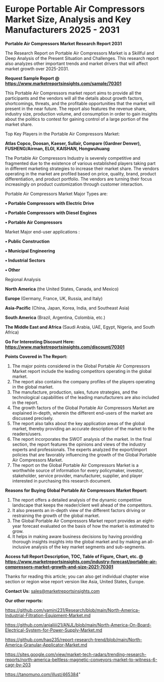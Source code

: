 # Europe Portable Air Compressors Market Size, Analysis and Key Manufacturers 2025 - 2031

<strong>Portable Air Compressors Market Research Report 2031</strong>

The Research Report on Portable Air Compressors Market is a Skillful and Deep Analysis of the Present Situation and Challenges. This research report also analyzes other important trends and market drivers that will affect market growth over 2025-2031.

<strong>Request Sample Report @ <a href=https://www.marketreportsinsights.com/sample/70301>https://www.marketreportsinsights.com/sample/70301</a></strong>

This Portable Air Compressors market report aims to provide all the participants and the vendors will all the details about growth factors, shortcomings, threats, and the profitable opportunities that the market will present in the near future. The report also features the revenue share, industry size, production volume, and consumption in order to gain insights about the politics to contest for gaining control of a large portion of the market share.

Top Key Players in the Portable Air Compressors Market:

<strong>Atlas Copco, Doosan, Kaeser, Sullair, Compare (Gardner Denver), FUSHENG/Airman, ELGI, KAISHAN, Hongwuhuang</strong>

The Portable Air Compressors Industry is severely competitive and fragmented due to the existence of various established players taking part in different marketing strategies to increase their market share. The vendors operating in the market are profiled based on price, quality, brand, product differentiation, and product portfolio. The vendors are turning their focus increasingly on product customization through customer interaction.

Portable Air Compressors Market Major Types are:

<strong>• Portable Compressors with Electric Drive

• Portable Compressors with Diesel Engines

• Portable Air Compressors</strong>

Market Major end-user applications :

<strong>• Public Construction

• Municipal Engineering

• Industrial Sectors

• Other</strong>

Regional Analysis

</u><strong><b>North America</b></strong> (the United States, Canada, and Mexico)

<strong><b>Europe </b></strong>(Germany, France, UK, Russia, and Italy)

<strong><b>Asia-Pacific</b></strong> (China, Japan, Korea, India, and Southeast Asia)

<strong><b>South America</b></strong> (Brazil, Argentina, Colombia, etc.)

<strong><b>The Middle East and Africa</b></strong> (Saudi Arabia, UAE, Egypt, Nigeria, and South Africa)

<strong>Go For Interesting Discount Here: <a href=https://www.marketreportsinsights.com/discount/70301>https://www.marketreportsinsights.com/discount/70301</a></strong>

<strong>Points Covered in The Report:</strong>
<ol>
  <li>The major points considered in the Global Portable Air Compressors Market report include the leading competitors operating in the global market.</li>
  <li>The report also contains the company profiles of the players operating in the global market.</li>
  <li>The manufacture, production, sales, future strategies, and the technological capabilities of the leading manufacturers are also included in the report.</li>
  <li>The growth factors of the Global Portable Air Compressors Market are explained in-depth, wherein the different end-users of the market are discussed precisely.</li>
  <li>The report also talks about the key application areas of the global market, thereby providing an accurate description of the market to the readers/users.</li>
  <li>The report incorporates the SWOT analysis of the market. In the final section, the report features the opinions and views of the industry experts and professionals. The experts analyzed the export/import policies that are favorably influencing the growth of the Global Portable Air Compressors Market.</li>
  <li>The report on the Global Portable Air Compressors Market is a worthwhile source of information for every policymaker, investor, stakeholder, service provider, manufacturer, supplier, and player interested in purchasing this research document.</li>
</ol>
<strong>Reasons for Buying Global Portable Air Compressors Market Report:</strong>

<ol>
  <li>The report offers a detailed analysis of the dynamic competitive landscape that keeps the reader/client well ahead of the competitors.</li>
  <li>It also presents an in-depth view of the different factors driving or restraining the growth of the global market.</li>
  <li>The Global Portable Air Compressors Market report provides an eight-year forecast evaluated on the basis of how the market is estimated to grow.</li>
  <li>It helps in making aware business decisions by having providing thorough insights insights into the global market and by making an all-inclusive analysis of the key market segments and sub-segments.</li>
</ol>
<strong>Access full Report Description, TOC, Table of Figure, Chart, etc. @ <a href=https://www.marketreportsinsights.com/industry-forecast/portable-air-compressors-market-growth-and-size-2021-70301>https://www.marketreportsinsights.com/industry-forecast/portable-air-compressors-market-growth-and-size-2021-70301</a></strong>


Thanks for reading this article; you can also get individual chapter wise section or region wise report version like Asia, United States, Europe.

<strong>Contact Us:</strong>
sales@marketreportsinsights.com

<strong>Our other reports:</strong>

<a href=https://github.com/yamini231/Research/blob/main/North-America-Industrial-Filtration-Equipment-Market.md>https://github.com/yamini231/Research/blob/main/North-America-Industrial-Filtration-Equipment-Market.md</a>

<a href=https://github.com/anjaliiii21/ANJL/blob/main/North-America-On-Board-Electrical-System-for-Power-Supply-Market.md>https://github.com/anjaliiii21/ANJL/blob/main/North-America-On-Board-Electrical-System-for-Power-Supply-Market.md</a>

<a href=https://github.com/haq235/report-research-trend/blob/main/North-America-Granular-Applicator-Market.md>https://github.com/haq235/report-research-trend/blob/main/North-America-Granular-Applicator-Market.md</a>

<a href=https://sites.google.com/view/market-tech-radars/trending-research-reports/north-america-beltless-magnetic-conveyors-market-to-witness-6-cagr-by-203>https://sites.google.com/view/market-tech-radars/trending-research-reports/north-america-beltless-magnetic-conveyors-market-to-witness-6-cagr-by-203</a>

<a href=https://tanomuno.com/illust/465384>https://tanomuno.com/illust/465384</a>"
